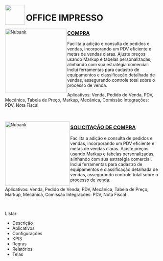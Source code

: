 
<p> <img height="65" align="left" src="https://github.com/wagnerra23/Docs/assets/162313611/13f02228-f41c-4195-bea8-ad3d5f970d16"/> <h1>OFFICE IMPRESSO</h1> 


[<img align="left" height="210px" width="200px" alt="Nubank" src="https://nubank.com.br/images/nu-icon.png?v=2"/>](https://nubank.com.br/)
<h3> <a href="https://github.com/wagnerra23/Docs/blob/main/Modulos/Aplicativos/Compra.md">COMPRA</h3> </a>
Facilita a adição e consulta de pedidos e vendas, incorporando um PDV eficiente e metas de vendas claras. Ajuste preços usando Markup e tabelas personalizadas, alinhando com sua estratégia comercial. Inclui ferramentas para cadastro de equipamentos e classificação detalhada de vendas, assegurando controle total sobre o processo de venda.<p>
Aplicativos: Venda, Pedido de Venda, PDV, Mecânica, Tabela de Preço, Markup, Mecânica, Comissão Integrações: PDV, Nota Fiscal <p>
<br/>


[<img align="left" height="210px" width="210px" alt="Nubank" src="https://nubank.com.br/images/nu-icon.png?v=2"/>](https://nubank.com.br/) 
<h3> <a href="https://oimpresso.com/ajuda/">SOLICITAÇÃO DE COMPRA</h3> </a>
Facilita a adição e consulta de pedidos e vendas, incorporando um PDV eficiente e metas de vendas claras. Ajuste preços usando Markup e tabelas personalizadas, alinhando com sua estratégia comercial. Inclui ferramentas para cadastro de equipamentos e classificação detalhada de vendas, assegurando controle total sobre o processo de venda.<p>
Aplicativos: Venda, Pedido de Venda, PDV, Mecânica, Tabela de Preço, Markup, Mecânica, Comissão Integrações: PDV, Nota Fiscal <p>
<br/>













Listar: 
- Descrição
- Aplicativos
- Configurações
- KPIS
- Regras
- Relatórios
- Telas
